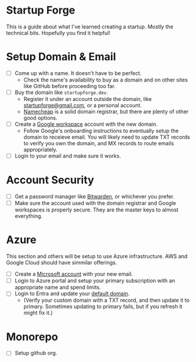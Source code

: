 # Startup Forge

This is a guide about what I've learned creating a startup. Mostly the technical bits. Hopefully you find it helpful!

# Setup Domain & Email

- [ ] Come up with a name. It doesn't have to be perfect.
  - Check the name's availability to buy as a domain and on other sites like GitHub before proceeding too far.
- [ ] Buy the domain like `startupforge.dev`.
  - Register it under an account outside the domain, like startupforge@gmail.com, or a personal account.
  - [Namecheap](https://www.namecheap.com/) is a solid domain registrar, but there are plenty of other good options.
- [ ] Create a [Google workspace](https://workspace.google.com/) account with the new domain.
  - Follow Google's onboarding instructions to eventually setup the domain to receieve email. You will likely need to update TXT records to verify you own the domain, and MX records to route emails appropriately.
- [ ] Login to your email and make sure it works.

# Account Security

- [ ] Get a password manager like [Bitwarden](https://bitwarden.com/), or whichever you prefer.
- [ ] Make sure the account used with the domain registrar and Google workspaces is properly secure. They are the master keys to almost everything.

# Azure

This section and others will be setup to use Azure infrastructure. AWS and Google Cloud should have simmilar offerings.

- [ ] Create a [Microsoft account](https://signup.live.com/signup) with your new email.
- [ ] Login to Azure portal and setup your primary subscription with an appropriate name and spend limits.
- [ ] Login to Entra and update your [default domain](https://entra.microsoft.com/#view/Microsoft_AAD_IAM/DomainsList.ReactView).
  - (Verify your custom domain with a TXT record, and then update it to primary. Sometimes updating to primary fails, but if you refresh it might fix it.)

# Monorepo

- [ ] Setup github org.
